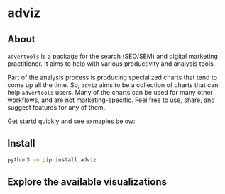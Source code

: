 # adviz


<!-- WARNING: THIS FILE WAS AUTOGENERATED! DO NOT EDIT! -->

## About

[`advertools`](https://github.com/eliasdabbas/advertools) is a package
for the search (SEO/SEM) and digital marketing practitioner. It aims to
help with various productivity and analysis tools.

Part of the analysis process is producing specialized charts that tend
to come up all the time. So, `adviz` aims to be a collection of charts
that can help `advertools` users. Many of the charts can be used for
many other workflows, and are not marketing-specific. Feel free to use,
share, and suggest features for any of them.

Get startd quickly and see exmaples below:

## Install

``` bash
python3 -m pip install adviz
```

## Explore the available visualizations
